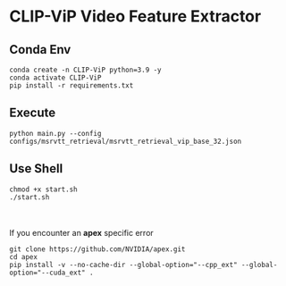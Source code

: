 # CLIP-ViP Video Feature Extractor

## Conda Env
```
conda create -n CLIP-ViP python=3.9 -y
conda activate CLIP-ViP
pip install -r requirements.txt
```
## Execute
```
python main.py --config configs/msrvtt_retrieval/msrvtt_retrieval_vip_base_32.json
```

## Use Shell
```
chmod +x start.sh
./start.sh
```
<br></br>
If you encounter an <b>apex</b> specific error
```
git clone https://github.com/NVIDIA/apex.git
cd apex
pip install -v --no-cache-dir --global-option="--cpp_ext" --global-option="--cuda_ext" .
```